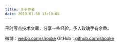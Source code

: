 ```yaml
---
title: 关于作者
date: 2019-01-30 13:10:05
---
```


平时写点技术文章，分享一些经验，予人玫瑰手有余香。

微博：[weibo.com/shooke](http://weibo.com/shooke)
GitHub：[github.com/shooke](http://github.com/shooke)


